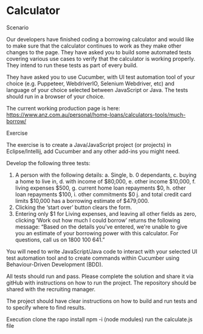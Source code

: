 # Calculator


Scenario

Our developers have finished coding a borrowing calculator and would like to make sure that the calculator continues to work as they make other changes to the page. They have asked you to build some automated tests covering various use cases to verify that the calculator is working properly. They intend to run these tests as part of every build.

They have asked you to use Cucumber, with UI test automation tool of your choice (e.g. Puppeteer, WebdriverIO, Selenium Webdriver, etc) and language of your choice selected between JavaScript or Java. The tests should run in a browser of your choice.

The current working production page is here: https://www.anz.com.au/personal/home-loans/calculators-tools/much-borrow/

Exercise

The exercise is to create a Java/JavaScript project (or projects) in Eclipse/Intellij, add Cucumber and any other add-ins you might need.  

Develop the following three tests:
1.	A person with the following details: 
a.	Single, 
b.	0 dependants, 
c.	buying a home to live in, 
d.	with income of $80,000, 
e.	other income $10,000, 
f.	living expenses $500, 
g.	current home loan repayments $0,
h.	other loan repayments $100, 
i.	other commitments $0 
j.	and total credit card limits $10,000 
has a borrowing estimate of $479,000.
2.	Clicking the ‘start over’ button clears the form.
3.	Entering only $1 for Living expenses, and leaving all other fields as zero, clicking ‘Work out how much I could borrow’ returns the following message:
“Based on the details you've entered, we're unable to give you an estimate of your borrowing power with this calculator. For questions, call us on 1800 100 641.”


You will need to write JavaScript/Java code to interact with your selected UI test automation tool and to create commands within Cucumber using Behaviour-Driven Development (BDD). 

All tests should run and pass. Please complete the solution and share it via gitHub with instructions on how to run the project. The repository should be shared with the recruiting manager.

The project should have clear instructions on how to build and run tests and to specify where to find results.


Execution 
clone the rapo
install npm -i (node modules)
run the calculate.js file

